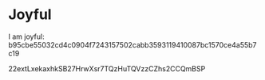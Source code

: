 # Joyful

I am joyful: b95cbe55032cd4c0904f7243157502cabb3593119410087bc1570ce4a55b7c19


22extLxekaxhkSB27HrwXsr7TQzHuTQVzzCZhs2CCQmBSP